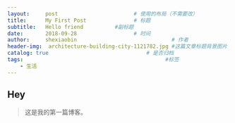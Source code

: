 ```yaml
---
layout:     post   				        # 使用的布局（不需要改）
title:      My First Post 				# 标题 
subtitle:   Hello friend          #副标题
date:       2018-09-28 				    # 时间
author:     shexiaobin 						        # 作者
header-img:  architecture-building-city-1121782.jpg	#这篇文章标题背景图片
catalog: true 						        # 是否归档
tags:								              #标签
    - 生活
---
```


## Hey
>这是我的第一篇博客。
